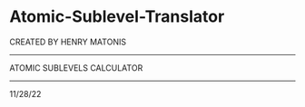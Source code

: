 # Atomic-Sublevel-Translator
CREATED BY HENRY MATONIS
___________________________

ATOMIC SUBLEVELS CALCULATOR
___________________________

11/28/22
